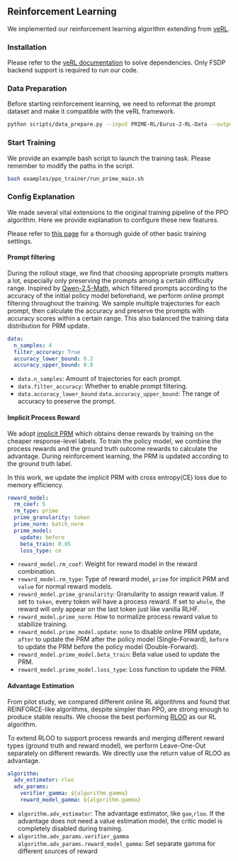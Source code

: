 ## Reinforcement Learning

We implemented our reinforcement learning algorithm extending from [veRL](https://github.com/volcengine/verl). 

### Installation 
Please refer to the [veRL documentation](https://verl.readthedocs.io/en/latest/start/install.html) to solve dependencies. Only FSDP backend support is required to run our code. 

### Data Preparation
Before starting reinforcement learning, we need to reformat the prompt dataset and make it compatible with the veRL framework. 

```bash
python scripts/data_prepare.py --input PRIME-RL/Eurus-2-RL-Data --output /path/to/dataset
```

### Start Training
We provide an example bash script to launch the training task. Please remember to modify the paths in the script. 
```bash
bash examples/ppo_trainer/run_prime_main.sh
```

### Config Explanation
We made several vital extensions to the original training pipeline of the PPO algorithm. Here we provide explanation to configure these new features. 

Please refer to [this page](https://verl.readthedocs.io/en/latest/examples/config.html) for a thorough guide of other basic training settings. 

#### Prompt filtering
During the rollout stage, we find that choosing appropriate prompts matters a lot, especially only preserving the prompts among a certain difficulty range. Inspired by [Qwen-2.5-Math](https://arxiv.org/abs/2409.12122), which filtered prompts according to the accuracy of the initial policy model beforehand, we perform online prompt filtering throughout the training. We sample multiple trajectories for each prompt, then calculate the accuracy and preserve the prompts with accuracy scores within a certain range. This also balanced the training data distribution for PRM update. 

```yaml
data:
  n_samples: 4 
  filter_accuracy: True
  accuracy_lower_bound: 0.2
  accuracy_upper_bound: 0.8
```
- ``data.n_samples``: Amount of trajectories for each prompt.
- ``data.filter_accuracy``: Whether to enable prompt filtering. 
- ``data.accuracy_lower_bound`` ``data.accuracy_upper_bound``: The range of accuracy to preserve the prompt.


#### Implicit Process Reward
We adopt [implicit PRM](https://arxiv.org/abs/2412.01981) which obtains dense rewards by training on the cheaper response-level labels. To train the policy model, we combine the process rewards and the ground truth outcome rewards to calculate the advantage. During reinforcement learning, the PRM is updated according to the ground truth label. 

In this work, we update the implicit PRM with cross entropy(CE) loss due to memory efficiency.
```yaml
reward_model:
  rm_coef: 5
  rm_type: prime
  prime_granularity: token
  prime_norm: batch_norm
  prime_model:
    update: before
    beta_train: 0.05
    loss_type: ce
```
- ``reward_model.rm_coef``: Weight for reward model in the reward combination. 
- ``reward_model.rm_type``: Type of reward model, ``prime`` for implicit PRM and ``value`` for normal reward models. 
- ``reward_model.prime_granularity``: Granularity to assign reward value. If set to ``token``, every token will have a process reward. If set to ``whole``, the reward will only appear on the last token just like vanilla RLHF. 
- ``reward_model.prime_norm``: How to normalize process reward value to stabilize training. 
- ``reward_model.prime_model.update``: ``none`` to disable online PRM update, ``after`` to update the PRM after the policy model (Single-Forward), ``before`` to update the PRM before the policy model (Double-Forward). 
- ``reward_model.prime_model.beta_train``: Beta value used to update the PRM. 
- ``reward_model.prime_model.loss_type``: Loss function to update the PRM. 

#### Advantage Estimation
From pilot study, we compared different online RL algorithms and found that REINFORCE-like algorithms, despite simpler than PPO, are strong enough to produce stable results. We choose the best performing [RLOO](https://arxiv.org/abs/2402.14740) as our RL algorithm. 

To extend RLOO to support process rewards and merging different reward types (ground truth and reward model), we perform Leave-One-Out separately on different rewards. We directly use the return value of RLOO as advantage. 
```yaml
algorithm:
  adv_estimator: rloo
  adv_params:
    verifier_gamma: ${algorithm.gamma}
    reward_model_gamma: ${algorithm.gamma}
```
- ``algorithm.adv_estimator``: The advantage estimator, like ``gae``,``rloo``. If the advantage does not need a value estimation model, the critic model is completely disabled during training. 
- ``algorithm.adv_params.verifier_gamma`` ``algorithm.adv_params.reward_model_gamma``: Set separate gamma for different sources of reward